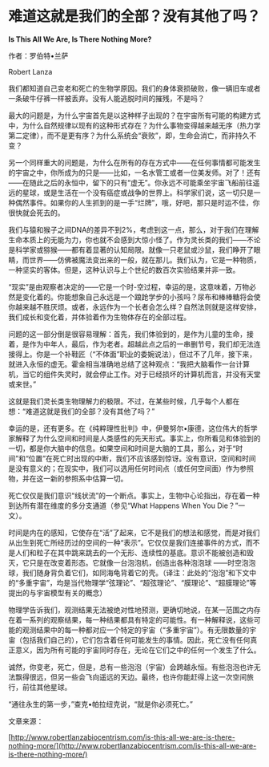 # 难道这就是我们的全部？没有其他了吗？

**Is This All We Are, Is There Nothing More?**

作者：罗伯特•兰萨

Robert Lanza

我们都知道自己变老和死亡的生物学原因。我们的身体衰损破败，像一辆旧车或者一条破牛仔裤一样被丢弃。没有人能逃脱时间的摧残，不是吗？

最大的问题是，为什么宇宙首先是以这种样子出现的？在宇宙所有可能的构建方式中，为什么自然规律以现有的这种形式存在？为什么事物变得越来越无序（热力学第二定律），而不是更有序？为什么系统会“衰败”，即，生命会消亡，而非持久不变？

另一个同样重大的问题是，为什么在所有的存在方式中——在任何事情都可能发生的宇宙之中，你所成为的只是——比如，一名水管工或者一位美发师。对了！还有——在随此之后的永恒中，留下的只有“虚无”。你永远不可能乘坐宇宙飞船前往遥远的星球，或是生活在一个没有癌症或战争的世界上。科学家们说，这一切只是一种偶然事件。如果你的人生抓到的是一手“烂牌”，哦，好吧，那只是时运不佳，你很快就会死去的。

我们与猿和猴子之间DNA的差异不到2%，考虑到这一点，那么，对于我们在理解生命本质上的无能为力，你也就不会感到大惊小怪了。作为灵长类的我们——不论是科学家或猕猴——都有着显著的认知局限。就像一只老鼠或沙鼠，我们睁开了眼睛，而世界——仿佛被魔法变出来的一般，就在那儿。我们认为，它是一种物质，一种坚实的客体。但是，这种认识与上个世纪的数百次实验结果并非一致。

“现实”是由观察者决定的——它是一个时-空过程，幸运的是，这意味着，万物必然是变化着的。你能想象自己永远是一个踉跄学步的小孩吗？尿布和棒棒糖将会使你越来越不胜厌烦。或者，永远作为一个长者会怎么样？自然法则就是这样安排，我们成长和变化着，并体验着作为生物体存在的全部过程。

问题的这一部分倒是很容易理解：首先，我们体验到的，是作为儿童的生命，接着，是作为中年人，最后，作为老者。超越此点之后的一串删节号，我们却无法连接得上。你是一个补鞋匠（“不体面”职业的委婉说法），但过不了几年，接下来，就进入永恒的虚无。霍金相当准确地总结了这种观点：“我把大脑看作一台计算机，当它的组件失灵时，就会停止工作。对于已经损坏的计算机而言，并没有天堂或来世。”

这就是我们灵长类生物理解力的极限。不过，在某些时候，几乎每个人都在想：“难道这就是我们的全部？没有其他了吗？”

幸运的是，还有更多。在《纯粹理性批判》中，伊曼努尔•康德，这位伟大的哲学家解释了为什么空间和时间是人类感性的先天形式。事实上，你所看见和体验到的一切，都是你大脑中的信息。如果空间和时间是大脑的工具，那么，对于“时间”和“位置”在死亡时出现的中断，我们不应该感到惊讶。没有意识，空间和时间是没有意义的；在现实中，我们可以选用任何时间点（或任何空间面）作为参照物，并在这一新的参照系中估算一切。

死亡仅仅是我们意识“线状流”的一个断点。事实上，生物中心论指出，存在着一种到达所有潜在维度的多分支通道（参见“What Happens When You Die？”一文）。

时间是内在的感知，它使存在“活”了起来，它不是我们的想法和感觉，而是对我们从出生到死亡所经历过的空间的一种“表示”。它仅仅是我们连接事件的方式，而不是人们和粒子在其中跳来跳去的一个无形、连续性的基底。意识不能被创造和毁灭，它只是在改变着形态。它就像一台泡泡机，创造出各种泡泡球 ——时空泡泡球，我们随身背负着它们，如同海龟背着它的壳。（译注：此处的“泡泡”和下文中的“多重宇宙”，均是当代物理学“弦理论”、“超弦理论”、“膜理论”、“超膜理论”等提出的与宇宙模型有关的概念）

物理学告诉我们，观测结果无法被绝对性地预测，更确切地说，在某一范围之内存在着一系列的观察结果，每一种结果都具有特定的可能性。有一种解释说，这些可能的观测结果中的每一种都对应一个特定的宇宙（“多重宇宙”）。有无限数量的宇宙（包括我们自己的），它们包含着任何可能发生的事情。因此，死亡没有任何真正意义，因为所有可能的宇宙同时存在，无论在它们之中的任何一个发生了什么。

诚然，你变老，死亡，但是，总有一些泡泡（宇宙）会跨越永恒。有些泡泡也许无法飘得很远，但另一些会飞向遥远的天边。最终，也许你能赶得上这一次空间旅行，前往其他星球。

“通往永生的第一步，”查克•帕拉纽克说，“就是你必须死亡。”

文章来源：

[http://www.robertlanzabiocentrism.com/is-this-all-we-are-is-there-nothing-more/](http://www.robertlanzabiocentrism.com/is-this-all-we-are-is-there-nothing-more/)

